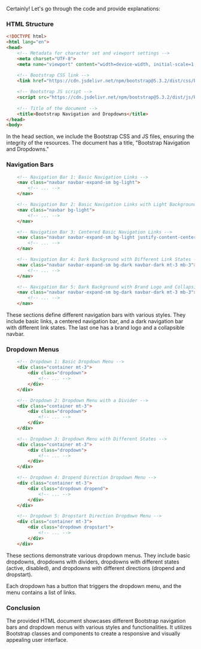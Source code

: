 Certainly! Let's go through the code and provide explanations:

### HTML Structure
```html
<!DOCTYPE html>
<html lang="en">
<head>
    <!-- Metadata for character set and viewport settings -->
    <meta charset="UTF-8">
    <meta name="viewport" content="width=device-width, initial-scale=1.0">
    
    <!-- Bootstrap CSS link -->
    <link href="https://cdn.jsdelivr.net/npm/bootstrap@5.3.2/dist/css/bootstrap.min.css" rel="stylesheet" integrity="sha384-T3c6CoIi6uLrA9TneNEoa7RxnatzjcDSCmG1MXxSR1GAsXEV/Dwwykc2MPK8M2HN" crossorigin="anonymous">

    <!-- Bootstrap JS script -->
    <script src="https://cdn.jsdelivr.net/npm/bootstrap@5.3.2/dist/js/bootstrap.bundle.min.js" integrity="sha384-C6RzsynM9kWDrMNeT87bh95OGNyZPhcTNXj1NW7RuBCsyN/o0jlpcV8Qyq46cDfL" crossorigin="anonymous"></script>
    
    <!-- Title of the document -->
    <title>Bootstrap Navigation and Dropdowns</title>
</head>
<body>
```
In the head section, we include the Bootstrap CSS and JS files, ensuring the integrity of the resources. The document has a title, "Bootstrap Navigation and Dropdowns."

### Navigation Bars
```html
    <!-- Navigation Bar 1: Basic Navigation Links -->
    <nav class="navbar navbar-expand-sm bg-light">
        <!-- ... -->
    </nav>

    <!-- Navigation Bar 2: Basic Navigation Links with Light Background -->
    <nav class="navbar bg-light">
        <!-- ... -->
    </nav>

    <!-- Navigation Bar 3: Centered Basic Navigation Links -->
    <nav class="navbar navbar-expand-sm bg-light justify-content-center">
        <!-- ... -->
    </nav>

    <!-- Navigation Bar 4: Dark Background with Different Link States -->
    <nav class="navbar navbar-expand-sm bg-dark navbar-dark mt-3 mb-3">
        <!-- ... -->
    </nav>

    <!-- Navigation Bar 5: Dark Background with Brand Logo and Collapsible Navbar -->
    <nav class="navbar navbar-expand-sm bg-dark navbar-dark mt-3 mb-3">
        <!-- ... -->
    </nav>
```
These sections define different navigation bars with various styles. They include basic links, a centered navigation bar, and a dark navigation bar with different link states. The last one has a brand logo and a collapsible navbar.

### Dropdown Menus
```html
    <!-- Dropdown 1: Basic Dropdown Menu -->
    <div class="container mt-3">
        <div class="dropdown">
            <!-- ... -->
        </div>
    </div>

    <!-- Dropdown 2: Dropdown Menu with a Divider -->
    <div class="container mt-3">
        <div class="dropdown">
            <!-- ... -->
        </div>
    </div>

    <!-- Dropdown 3: Dropdown Menu with Different States -->
    <div class="container mt-3">
        <div class="dropdown">
            <!-- ... -->
        </div>
    </div>

    <!-- Dropdown 4: Dropend Direction Dropdown Menu -->
    <div class="container mt-3">
        <div class="dropdown dropend">
            <!-- ... -->
        </div>
    </div>

    <!-- Dropdown 5: Dropstart Direction Dropdown Menu -->
    <div class="container mt-3">
        <div class="dropdown dropstart">
            <!-- ... -->
        </div>
    </div>
```
These sections demonstrate various dropdown menus. They include basic dropdowns, dropdowns with dividers, dropdowns with different states (active, disabled), and dropdowns with different directions (dropend and dropstart).

Each dropdown has a button that triggers the dropdown menu, and the menu contains a list of links.

### Conclusion
The provided HTML document showcases different Bootstrap navigation bars and dropdown menus with various styles and functionalities. It utilizes Bootstrap classes and components to create a responsive and visually appealing user interface.
